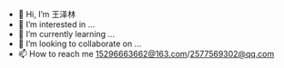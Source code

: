 - 👋 Hi, I’m 王泽林
- 👀 I’m interested in ...
- 🌱 I’m currently learning ...
- 💞️ I’m looking to collaborate on ...
- 📫 How to reach me 15296663662@163.com/2577569302@qq.com

<!---
wzl2577569302/wzl2577569302 is a ✨ special ✨ repository because its `README.md` (this file) appears on your GitHub profile.
You can click the Preview link to take a look at your changes.
--->
